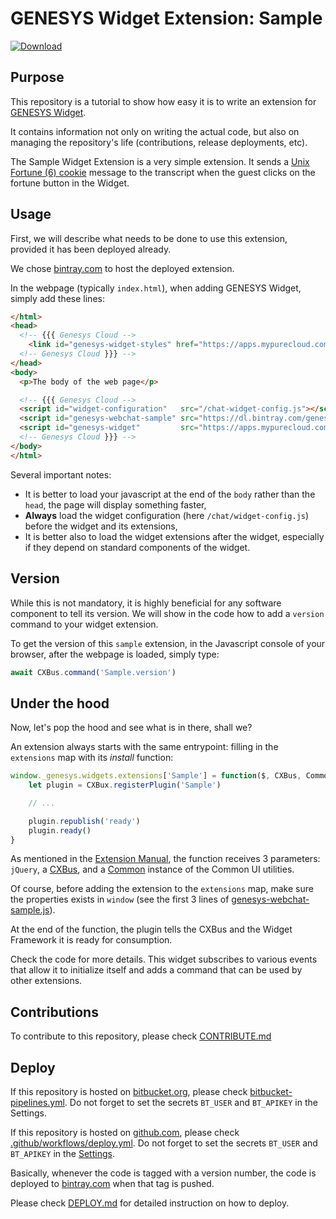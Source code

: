 # GENESYS Widget Extension: Sample

[ ![Download](https://api.bintray.com/packages/genesys/widgets/genesys-webchat-sample/images/download.svg?version=1.0.1) ](https://bintray.com/genesys/widgets/genesys-webchat-sample/1.0.1/link)

## Purpose

This repository is a tutorial to show how easy it is to write an extension for [GENESYS Widget](https://docs.genesys.com/Documentation/GWC).

It contains information not only on writing the actual code, but also on managing the repository's life (contributions, release deployments, etc).

The Sample Widget Extension is a very simple extension. It sends a [Unix Fortune (6) cookie](https://en.wikipedia.org/wiki/Fortune_(Unix)) message to the transcript when the guest clicks on the fortune button in the Widget.

## Usage

First, we will describe what needs to be done to use this extension, provided it has been deployed already.

We chose [bintray.com](https://bintray.com) to host the deployed extension.

In the webpage (typically `index.html`), when adding GENESYS Widget, simply add these lines:  
```html
</html>
<head>
  <!-- {{{ Genesys Cloud -->
    <link id="genesys-widget-styles" href="https://apps.mypurecloud.com/widgets/9.0/widgets.min.css">
  <!-- Genesys Cloud }}} -->
</head>
<body>
  <p>The body of the web page</p>

  <!-- {{{ Genesys Cloud -->
  <script id="widget-configuration"   src="/chat-widget-config.js"></script>
  <script id="genesys-webchat-sample" src="https://dl.bintray.com/genesys/widgets/1.0.1/genesys-webchat-sample.min.js"></script>
  <script id="genesys-widget"         src="https://apps.mypurecloud.com/widgets/9.0/widgets.min.js"></script>
  <!-- Genesys Cloud }}} -->
</body>
</html>
```

Several important notes:
- It is better to load your javascript at the end of the `body` rather than the `head`, the page will display something faster,
- **Always** load the widget configuration (here `/chat/widget-config.js`) before the widget and its extensions,
- It is better also to load the widget extensions after the widget, especially if they depend on standard components of the widget.

## Version

While this is not mandatory, it is highly beneficial for any software component to tell its version. We will show in the code how to add a `version` command to your widget extension.

To get the version of this `sample` extension, in the Javascript console of your browser, after the webpage is loaded, simply type:

```js
await CXBus.command('Sample.version')
```

## Under the hood

Now, let's pop the hood and see what is in there, shall we?

An extension always starts with the same entrypoint: filling in the `extensions` map with its _install_ function:  
```js
window._genesys.widgets.extensions['Sample'] = function($, CXBus, Common) {
    let plugin = CXBux.registerPlugin('Sample')

    // ...

    plugin.republish('ready')
    plugin.ready()
}
```
As mentioned in the [Extension Manual](https://docs.genesys.com/Documentation/GWC/Current/CXWBusAPI/GWCGWCCXBusExtensions), the function receives 3 parameters: `jQuery`, a [CXBus](https://docs.genesys.com/Documentation/GWC/Current/CXWBusAPI/WidgetBusAPIOverview), and a [Common](https://docs.genesys.com/Documentation/GWC/Current/WidgetsAPI/Common) instance of the Common UI utilities.

Of course, before adding the extension to the `extensions` map, make sure the properties exists in `window` (see the first 3 lines of [genesys-webchat-sample.js](genesys-webchat-sample.js#L1-L3)).

At the end of the function, the plugin tells the CXBus and the Widget Framework it is ready for consumption.

Check the code for more details. This widget subscribes to various events that allow it to initialize itself and adds a command that can be used by other extensions.

## Contributions

To contribute to this repository, please check [CONTRIBUTE.md](CONTRIBUTE.md)

## Deploy

If this repository is hosted on [bitbucket.org](https://bitbucket.org), please check  [bitbucket-pipelines.yml](bitbucket-pipelines.yml). Do not forget to set the secrets `BT_USER` and `BT_APIKEY` in the Settings.

If this repository is hosted on [github.com](https://github.com), please check [.github/workflows/deploy.yml](.github/workflows/deploy.yml). Do not forget to set the secrets `BT_USER` and `BT_APIKEY` in the [Settings](https://github.com/gildas/genesys-webchat-sample/settings/secrets).

Basically, whenever the code is tagged with a version number, the code is deployed to [bintray.com](https://bintray.com) when that tag is pushed.

Please check [DEPLOY.md](DEPLOY.md) for detailed instruction on how to deploy.
